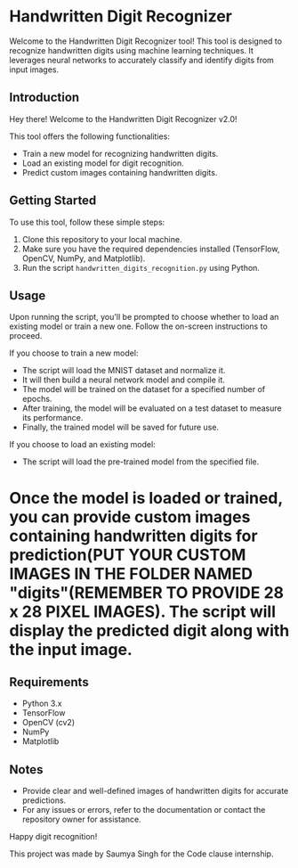 # Handwritten Digit Recognizer

Welcome to the Handwritten Digit Recognizer tool! This tool is designed to recognize handwritten digits using machine learning techniques. It leverages neural networks to accurately classify and identify digits from input images.

## Introduction

Hey there! Welcome to the Handwritten Digit Recognizer v2.0!

This tool offers the following functionalities:
- Train a new model for recognizing handwritten digits.
- Load an existing model for digit recognition.
- Predict custom images containing handwritten digits.

## Getting Started

To use this tool, follow these simple steps:

1. Clone this repository to your local machine.
2. Make sure you have the required dependencies installed (TensorFlow, OpenCV, NumPy, and Matplotlib).
3. Run the script `handwritten_digits_recognition.py` using Python.

## Usage

Upon running the script, you'll be prompted to choose whether to load an existing model or train a new one. Follow the on-screen instructions to proceed.

If you choose to train a new model:
- The script will load the MNIST dataset and normalize it.
- It will then build a neural network model and compile it.
- The model will be trained on the dataset for a specified number of epochs.
- After training, the model will be evaluated on a test dataset to measure its performance.
- Finally, the trained model will be saved for future use.

If you choose to load an existing model:
- The script will load the pre-trained model from the specified file.

# Once the model is loaded or trained, you can provide custom images containing handwritten digits for prediction(PUT YOUR CUSTOM IMAGES IN THE FOLDER NAMED "digits"(REMEMBER TO PROVIDE 28 x 28 PIXEL IMAGES). The script will display the predicted digit along with the input image.

## Requirements

- Python 3.x
- TensorFlow
- OpenCV (cv2)
- NumPy
- Matplotlib

## Notes

- Provide clear and well-defined images of handwritten digits for accurate predictions.
- For any issues or errors, refer to the documentation or contact the repository owner for assistance.

Happy digit recognition!

This project was made by Saumya Singh for the Code clause internship.
